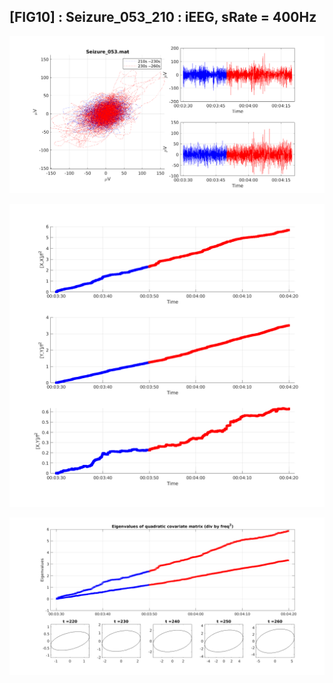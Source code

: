 ## [FIG10] : Seizure_053_210 : iEEG, sRate = 400Hz

![](../../output/phase/Seizure_053_210.png)

![](../../output/quadvar/Seizure_053_210.png)

![](../../output/quadvareigval/Seizure_053_210.png)
